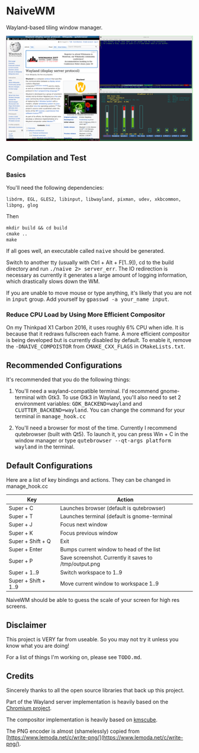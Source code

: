 # NaiveWM
Wayland-based  tiling window manager.

![Screenshot](https://raw.githubusercontent.com/kkspeed/NaiveWM/master/images/screenshot.png)

## Compilation and Test
### Basics
You'll need the following dependencies:

    libdrm, EGL, GLES2, libinput, libwayland, pixman, udev, xkbcommon, libpng, glog

Then

    mkdir build && cd build
    cmake ..
    make 

If all goes well, an executable called <tt>naive</tt> should be generated.

Switch to another tty (usually with Ctrl + Alt + F[1..9]), cd to the build
directory and run <tt>./naive 2> server\_err</tt>. The IO redirection is 
necessary as currently it generates a large amount of logging information,
which drastically slows down the WM.

If you are unable to move mouse or type anything, it's likely that you are
not in <tt>input</tt> group. Add yourself by <tt>gpasswd -a your\_name 
input</tt>.

### Reduce CPU Load by Using More Efficient Compositor
On my Thinkpad X1 Carbon 2016, it uses roughly 6% CPU when idle. It is
because that it redraws fullscreen each frame. A more efficient compositor
is being developed but is currently disabled by default. To enable it, remove
the <tt>-DNAIVE\_COMPOISTOR</tt> from <tt>CMAKE\_CXX\_FLAGS</tt> in 
<tt>CMakeLists.txt</tt>.

## Recommended Configurations
It's recommended that you do the following things:

1. You'll need a wayland-compatible terminal. I'd recommend gnome-terminal
   with Gtk3. To use Gtk3 in Wayland, you'll also need to set 2 environment 
   variables: <tt>GDK\_BACKEND=wayland</tt> and <tt>CLUTTER\_BACKEND=wayland</tt>.
   You can change the command for your terminal in <tt>manage\_hook.cc</tt>

2. You'll need a browser for most of the time. Currently I recommend qutebrowser (built
   with Qt5). To launch it, you can press Win + C in the window manager or type
   <tt>qutebrowser --qt-args platform wayland</tt> in the terminal.

## Default Configurations
Here are a list of key bindings and actions. They can be changed in manage\_hook.cc

| Key                 | Action                                                 |
|---------------------|--------------------------------------------------------|
|Super + C            | Launches browser (default is qutebrowser)              |
|Super + T            | Launches terminal (default is gnome-terminal           |
|Super + J            | Focus next window                                      |
|Super + K            | Focus previous window                                  |
|Super + Shift + Q    | Exit                                                   |
|Super + Enter        | Bumps current window to head of the list               |
|Super + P            | Save screenshot. Currently it saves to /tmp/output.png |
|Super + 1..9         | Switch workspace to 1..9                               |
|Super + Shift + 1..9 | Move current window to workspace 1..9                  |

NaiveWM should be able to guess the scale of your screen for high res screens.

## Disclaimer
This project is VERY far from useable. So you may not try it unless you know
what you are doing!

For a list of things I'm working on, please see <tt>TODO.md</tt>.

## Credits
Sincerely thanks to all the open source libraries that back up this project. 

Part of the Wayland server implementation is heavily based on the 
[Chromium project](https://www.chromium.org/).

The compositor implementation is heavily based on 
[kmscube](https://github.com/robclark/kmscube/blob/master/kmscube.c). 

The PNG encoder is almost (shamelessly) copied from
[https://www.lemoda.net/c/write-png/](https://www.lemoda.net/c/write-png/).

